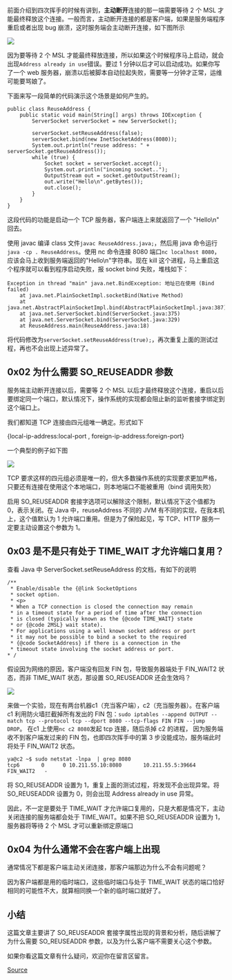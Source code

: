 

前面介绍到四次挥手的时候有讲到，**主动断开**连接的那一端需要等待 2 个 MSL 才能最终释放这个连接。一般而言，主动断开连接的都是客户端，如果是服务端程序重启或者出现 bug 崩溃，这时服务端会主动断开连接，如下图所示

![](https://user-gold-cdn.xitu.io/2019/2/25/169230452f26de90)

因为要等待 2 个 MSL 才能最终释放连接，所以如果这个时候程序马上启动，就会出现`Address already in use`错误。要过 1 分钟以后才可以启动成功。如果你写了一个 web 服务器，崩溃以后被脚本自动拉起失败，需要等一分钟才正常，运维可能要骂娘了。

下面来写一段简单的代码演示这个场景是如何产生的。

    public class ReuseAddress {
        public static void main(String[] args) throws IOException {
            ServerSocket serverSocket = new ServerSocket();
            
            serverSocket.setReuseAddress(false);
            serverSocket.bind(new InetSocketAddress(8080));
            System.out.println("reuse address: " + serverSocket.getReuseAddress());
            while (true) {
                Socket socket = serverSocket.accept();
                System.out.println("incoming socket..");
                OutputStream out = socket.getOutputStream();
                out.write("Hello\n".getBytes());
                out.close();
            }
        }
    }


这段代码的功能是启动一个 TCP 服务器，客户端连上来就返回了一个 "Hello\\n" 回去。

使用 javac 编译 class 文件`javac ReuseAddress.java;`，然后用 java 命令运行`java -cp . ReuseAddress`。使用 nc 命令连接 8080 端口`nc localhost 8080`，应该会马上收到服务端返回的"Hello\\n"字符串。现在 kill 这个进程，马上重启这个程序就可以看到程序启动失败，报 socket bind 失败，堆栈如下：

    Exception in thread "main" java.net.BindException: 地址已在使用 (Bind failed)
    	at java.net.PlainSocketImpl.socketBind(Native Method)
    	at java.net.AbstractPlainSocketImpl.bind(AbstractPlainSocketImpl.java:387)
    	at java.net.ServerSocket.bind(ServerSocket.java:375)
    	at java.net.ServerSocket.bind(ServerSocket.java:329)
    	at ReuseAddress.main(ReuseAddress.java:18)


将代码修改为`serverSocket.setReuseAddress(true);`，再次重复上面的测试过程，再也不会出现上述异常了。

0x02 为什么需要 SO\_REUSEADDR 参数
---------------------------

服务端主动断开连接以后，需要等 2 个 MSL 以后才最终释放这个连接，重启以后要绑定同一个端口，默认情况下，操作系统的实现都会阻止新的监听套接字绑定到这个端口上。

我们都知道 TCP 连接由四元组唯一确定。形式如下

{local-ip-address:local-port , foreign-ip-address:foreign-port}

一个典型的例子如下图

![](https://user-gold-cdn.xitu.io/2019/2/25/169230452a3ad54a)

TCP 要求这样的四元组必须是唯一的，但大多数操作系统的实现要求更加严格，只要还有连接在使用这个本地端口，则本地端口不能被重用（bind 调用失败）

启用 SO\_REUSEADDR 套接字选项可以解除这个限制，默认情况下这个值都为 0，表示关闭。在 Java 中，reuseAddress 不同的 JVM 有不同的实现，在我本机上，这个值默认为 1 允许端口重用。但是为了保险起见，写 TCP、HTTP 服务一定要主动设置这个参数为 1。

0x03 是不是只有处于 TIME\_WAIT 才允许端口复用？
--------------------------------

查看 Java 中 ServerSocket.setReuseAddress 的文档，有如下的说明

    /**
     * Enable/disable the {@link SocketOptions
     * socket option.
     * <p>
     * When a TCP connection is closed the connection may remain
     * in a timeout state for a period of time after the connection
     * is closed (typically known as the {@code TIME_WAIT} state
     * or {@code 2MSL} wait state).
     * For applications using a well known socket address or port
     * it may not be possible to bind a socket to the required
     * {@code SocketAddress} if there is a connection in the
     * timeout state involving the socket address or port.
    * /


假设因为网络的原因，客户端没有回发 FIN 包，导致服务器端处于 FIN\_WAIT2 状态，而非 TIME\_WAIT 状态，那设置 SO\_REUSEADDR 还会生效吗？

![](https://user-gold-cdn.xitu.io/2019/2/25/169252c596fbaac0)

来做一个实验，现在有两台机器c1（充当客户端），c2（充当服务器）。在客户端 c1 利用防火墙拦截掉所有发出的 FIN 包：`sudo iptables --append OUTPUT --match tcp --protocol tcp --dport 8080 --tcp-flags FIN FIN --jump DROP`。 在c1 上使用`nc c2 8080`发起 tcp 连接，随后杀掉 c2 的进程， 因为服务端收不到客户端发过来的 FIN 包，也即四次挥手中的第 3 步没能成功，服务端此时将处于 FIN\_WAIT2 状态。

    ya@c2 ~$ sudo netstat -lnpa  | grep 8080
    tcp6       0      0 10.211.55.10:8080       10.211.55.5:39664       FIN_WAIT2   -


将 SO\_REUSEADDR 设置为 1，重复上面的测试过程，将发现不会出现异常。将 SO\_REUSEADDR 设置为 0，则会出现 Address already in use 异常。

因此，不一定是要处于 TIME\_WAIT 才允许端口复用的，只是大都是情况下，主动关闭连接的服务端都会处于 TIME\_WAIT。如果不把 SO\_REUSEADDR 设置为 1，服务器将等待 2 个 MSL 才可以重新绑定原端口

0x04 为什么通常不会在客户端上出现
-------------------

通常情况下都是客户端主动关闭连接，那客户端那边为什么不会有问题呢？

因为客户端都是用的临时端口，这些临时端口与处于 TIME\_WAIT 状态的端口恰好相同的可能性不大，就算相同换一个新的临时端口就好了。

小结
--

这篇文章主要讲了 SO\_REUSEADDR 套接字属性出现的背景和分析，随后讲解了为什么需要 SO\_REUSEADDR 参数，以及为什么客户端不需要关心这个参数。

如果你看这篇文章有什么疑问，欢迎你在留言区留言。


[Source](https://juejin.im/book/6844733788681928712/section/6844733788832940039)